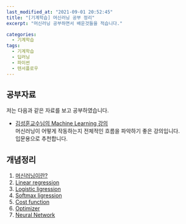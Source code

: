 ```yaml
---
last_modified_at: "2021-09-01 20:52:45"
title: "[기계학습] 머신러닝 공부 정리"
excerpt: "머신러닝 공부하면서 배운것들을 적습니다."

categories:
  - 기계학습
tags:
  - 기계학습
  - 딥러닝
  - 파이썬
  - 텐서플로우
---
```


## 공부자료

저는 다음과 같은 자료를 보고 공부하였습니다.

- [김성훈교수님의 Machine Learning 강의](http://hunkim.github.io/ml/)  
  머신러닝이 어떻게 작동하는지 전체적인 흐름을 파악하기 좋은 강의입니다.  
  입문용으로 추천합니다.

## 개념정리

1. [머신러닝이란?](https://chb09876.github.io/기계학습/머신러닝이란/)
1. [Linear regression](https://chb09876.github.io/기계학습/Linear_regression/)
1. [Logistic ligression](https://chb09876.github.io/기계학습/Logistic_ligression/)
1. [Softmax ligression](https://chb09876.github.io/기계학습/Softmax_ligression/)
1. [Cost function]()
1. [Optimizer]()
1. [Neural Network]()

